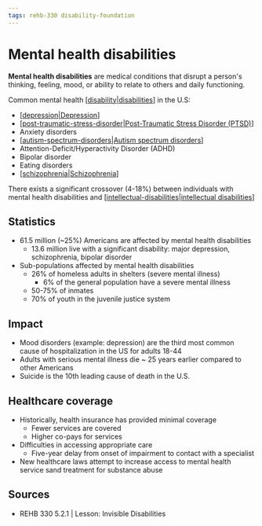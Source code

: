 ```yaml
---
tags: rehb-330 disability-foundation
---
```


# Mental health disabilities

**Mental health disabilities** are medical conditions that disrupt a person's thinking, feeling, mood, or ability to relate to others and daily functioning.

Common mental health [[disability|disabilities]] in the U.S:

- [[depression|Depression]]
- [[post-traumatic-stress-disorder|Post-Traumatic Stress Disorder (PTSD)]]
- Anxiety disorders
- [[autism-spectrum-disorders|Autism spectrum disorders]]
- Attention-Deficit/Hyperactivity Disorder (ADHD)
- Bipolar disorder
- Eating disorders
- [[schizophrenia|Schizophrenia]]

There exists a significant crossover (4-18%) between individuals with mental health disabilities and [[intellectual-disabilities|intellectual disabilities]]

## Statistics

- 61.5 million (~25%) Americans are affected by mental health disabilities
  - 13.6 million live with a significant disability: major depression, schizophrenia, bipolar disorder
- Sub-populations affected by mental health disabilities
  - 26% of homeless adults in shelters (severe mental illness)
    - 6% of the general population have a severe mental illness
  - 50-75% of inmates
  - 70% of youth in the juvenile justice system

## Impact

- Mood disorders (example: depression) are the third most common cause of hospitalization in the US for adults 18-44
- Adults with serious mental illness die ~ 25 years earlier compared to other Americans
- Suicide is the 10th leading cause of death in the U.S.

## Healthcare coverage

- Historically, health insurance has provided minimal coverage
  - Fewer services are covered
  - Higher co-pays for services
- Difficulties in accessing appropriate care
  - Five-year delay from onset of impairment to contact with a specialist
- New healthcare laws attempt to increase access to mental health service sand treatment for substance abuse

## Sources

- REHB 330 5.2.1 | Lesson: Invisible Disabilities

[//begin]: # "Autogenerated link references for markdown compatibility"
[disability|disabilities]: disability "Disability"
[depression|Depression]: depression "Depression"
[post-traumatic-stress-disorder|Post-Traumatic Stress Disorder (PTSD)]: post-traumatic-stress-disorder "Post-Traumatic Stress Disorder (PTSD)"
[autism-spectrum-disorders|Autism spectrum disorders]: autism-spectrum-disorders "Autism spectrum disorders"
[schizophrenia|Schizophrenia]: schizophrenia "Schizophrenia"
[intellectual-disabilities|intellectual disabilities]: intellectual-disabilities "Intellectual Disabilities"
[//end]: # "Autogenerated link references"
